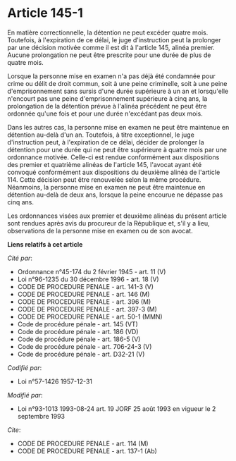 # Article 145-1

En matière correctionnelle, la détention ne peut excéder quatre mois. Toutefois, à l'expiration de ce délai, le juge
d'instruction peut la prolonger par une décision motivée comme il est dit à l'article 145, alinéa premier. Aucune
prolongation ne peut être prescrite pour une durée de plus de quatre mois.

Lorsque la personne mise en examen n'a pas déjà été condamnée pour crime ou délit de droit commun, soit à une peine
criminelle, soit à une peine d'emprisonnement sans sursis d'une durée supérieure à un an et lorsqu'elle n'encourt pas une
peine d'emprisonnement supérieure à cinq ans, la prolongation de la détention prévue à l'alinéa précédent ne peut être
ordonnée qu'une fois et pour une durée n'excédant pas deux mois.

Dans les autres cas, la personne mise en examen ne peut être maintenue en détention au-delà d'un an. Toutefois, à titre
exceptionnel, le juge d'instruction peut, à l'expiration de ce délai, décider de prolonger la détention pour une durée qui ne
peut être supérieure à quatre mois par une ordonnance motivée. Celle-ci est rendue conformément aux dispositions des premier
et quatrième alinéas de l'article 145, l'avocat ayant été convoqué conformément aux dispositions du deuxième alinéa de
l'article 114. Cette décision peut être renouvelée selon la même procédure. Néanmoins, la personne mise en examen ne peut
être maintenue en détention au-delà de deux ans, lorsque la peine encourue ne dépasse pas cinq ans.

Les ordonnances visées aux premier et deuxième alinéas du présent article sont rendues après avis du procureur de la
République et, s'il y a lieu, observations de la personne mise en examen ou de son avocat.

**Liens relatifs à cet article**

_Cité par_:

  - Ordonnance n°45-174 du 2 février 1945 - art. 11 (V)
  - Loi n°96-1235 du 30 décembre 1996 - art. 18 (V)
  - CODE DE PROCEDURE PENALE - art. 141-3 (V)
  - CODE DE PROCEDURE PENALE - art. 146 (M)
  - CODE DE PROCEDURE PENALE - art. 396 (M)
  - CODE DE PROCEDURE PENALE - art. 397-3 (M)
  - CODE DE PROCEDURE PENALE - art. 50-1 (MMN)
  - Code de procédure pénale - art. 145 (VT)
  - Code de procédure pénale - art. 186 (VD)
  - Code de procédure pénale - art. 186-5 (V)
  - Code de procédure pénale - art. 706-24-3 (V)
  - Code de procédure pénale - art. D32-21 (V)

_Codifié par_:

  - Loi n°57-1426 1957-12-31

_Modifié par_:

  - Loi n°93-1013 1993-08-24 art. 19 JORF 25 août 1993 en vigueur le 2 septembre 1993

_Cite_:

  - CODE DE PROCEDURE PENALE - art. 114 (M)
  - CODE DE PROCEDURE PENALE - art. 137-1 (Ab)

